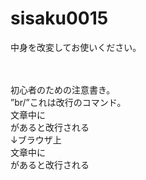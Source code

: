 # sisaku0015
中身を改変してお使いください。

<br/><br/>初心者のための注意書き。<br/>”br/”これは改行のコマンド。<br/>文章中に<br/>があると改行される<br/>↓ブラウザ上<br/>文章中に<br/>があると改行される
